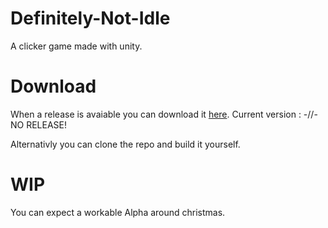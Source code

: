 # Definitely-Not-Idle
A clicker game made with unity.

# Download
When a release is avaiable you can download it [here](https://github.com/GamingWolf/Definitely-Not-Idle/releases).
Current version : -//- NO RELEASE!

Alternativly you can clone the repo and build it yourself.

# WIP
You can expect a workable Alpha around christmas.
